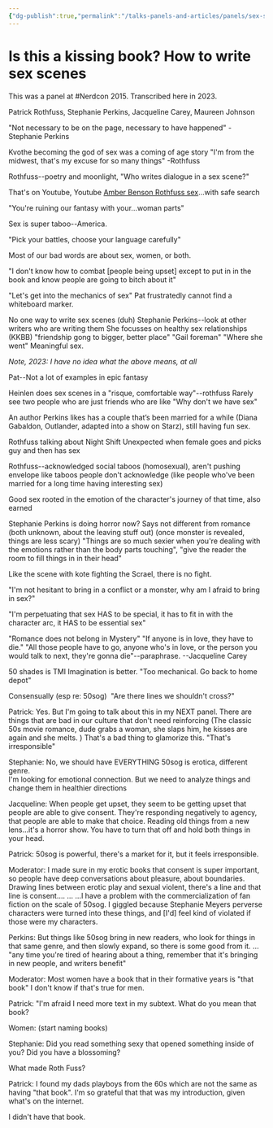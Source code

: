 ```yaml
---
{"dg-publish":true,"permalink":"/talks-panels-and-articles/panels/sex-scenes/","tags":["talks","creativity","writing","nerdcon"],"noteIcon":1}
---
```



# Is this a kissing book? How to write sex scenes

This was a panel at #Nerdcon 2015. Transcribed here in 2023.

Patrick Rothfuss, Stephanie Perkins, Jacqueline Carey, Maureen Johnson


"Not necessary to be on the page, necessary to have happened" - Stephanie Perkins

Kvothe becoming the god of sex was a coming of age story
"I'm from the midwest, that's my excuse for so many things" -Rothfuss

Rothfuss--poetry and moonlight, "Who writes dialogue in a sex scene?"

That's on Youtube, Youtube [Amber Benson Rothfuss sex](https://www.youtube.com/watch?v=g3Q7FziQb44)…with safe search

"You're ruining our fantasy with your...woman parts"

Sex is super taboo--America.

"Pick your battles, choose your language carefully"

Most of our bad words are about sex, women, or both.

"I don't know how to combat \[people being upset] except to put in in the book and know people are going to bitch about it"

"Let's get into the mechanics of sex"
	Pat frustratedly cannot find a whiteboard marker.

No one way to write sex scenes (duh)
	Stephanie Perkins--look at other writers who are writing them
	She focusses on healthy sex relationships
		(KKBB)
	"friendship gong to bigger, better place"
"Gail foreman"
	"Where she went"
Meaningful sex.

*Note, 2023: I have no idea what the above means, at all*

Pat--Not a lot of examples in epic fantasy

Heinlen does sex scenes in a "risque, comfortable way"--rothfuss
	Rarely see two people who are just friends who are like "Why don't we have sex"

An author Perkins likes has a couple that’s been married for a while  (Diana Gabaldon, Outlander, adapted into a show on Starz), still having fun sex.

Rothfuss talking about Night Shift
	Unexpected when female goes and picks guy and then has sex

Rothfuss--acknowledged social taboos (homosexual), aren't pushing envelope like taboos people don't acknowledge (like people who've been married for a long time having interesting sex)

Good sex rooted in the emotion of the character's journey of that time, also earned


Stephanie Perkins is doing horror now?
	Says not different from romance
	(both unknown, about the leaving stuff out)
	(once monster is revealed, things are less scary)
	"Things are so much sexier when you're dealing with the emotions rather than the body parts touching", "give the reader the room to fill things in in their head"

Like the scene with kote fighting the Scrael, there is no fight.

"I'm not hesitant to bring in a conflict or a monster, why am I afraid to bring in sex?"  

"I'm perpetuating that sex HAS to be special, it has to fit in with the character arc, it HAS to be essential sex"

"Romance does not belong in Mystery"
	"If anyone is in love, they have to die."
	"All those people have to go, anyone who's in love, or the person you would talk to next, they're gonna die"--paraphrase. --Jacqueline Carey
	
50 shades is TMI
	Imagination is better.
	"Too mechanical. Go back to home depot"


Consensually (esp re: 50sog)
 "Are there lines we shouldn't cross?"

Patrick:
	Yes. But I'm going to talk about this in my NEXT panel.
	There are things that are bad in our culture that don't need reinforcing
	(The classic 50s movie romance, dude grabs a woman, she slaps him, he kisses are again and she melts. ) That's a bad thing to glamorize this.
	"That's irresponsible"

Stephanie:
	No, we should have EVERYTHING
	50sog is erotica, different genre.  
	I'm looking for emotional connection.
	But we need to analyze things and change them in healthier directions

Jacqueline:
	When people get upset, they seem to be getting upset that people are able to give consent. They're responding negatively to agency, that people are able to make that choice. Reading old things from a new lens…it's a horror show.
	You have to turn that off and hold both things in your head.

Patrick:
	50sog is powerful, there's a market for it, but it feels irresponsible.

Moderator:
	I made sure in my erotic books that consent is super important, so people have deep conversations about pleasure, about boundaries. Drawing lines between erotic play and sexual violent, there's a line and that line is consent….
...
	…I have a problem with the commercialization of fan fiction on the scale of 50sog. I giggled because Stephanie Meyers perverse characters were turned into these things, and \[I'd] feel kind of violated if those were my characters.

Perkins:
	But things like 50sog bring in new readers, who look for things in that same genre, and then slowly expand, so there is some good from it.
...
	"any time you're tired of hearing about a thing, remember that it's bringing in new people, and writers benefit"

Moderator:
	Most women have a book that in their formative years is "that book" I don't know if that's true for men.

Patrick:
	"I'm afraid I need more text in my subtext. What do you mean that book?

Women:
	(start naming books)

Stephanie: Did you read something sexy that opened something inside of you? Did you have a blossoming?

What made Roth Fuss?

Patrick: I found my dads playboys from the 60s which are not the same as having "that book". I'm so grateful that that was my introduction, given what's on the internet.

I didn't have that book.